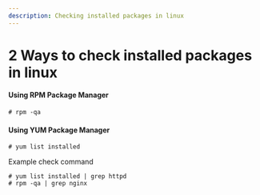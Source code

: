 ```yaml
---
description: Checking installed packages in linux
---
```


# 2 Ways to check installed packages in linux

#### Using RPM Package Manager

```
# rpm -qa
```

#### Using YUM Package Manager

```
# yum list installed
```

Example check command

```
# yum list installed | grep httpd
# rpm -qa | grep nginx
```
